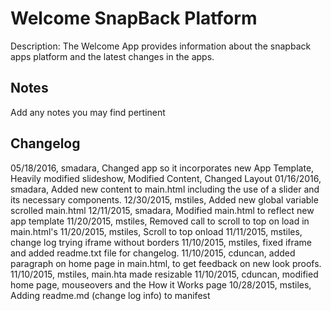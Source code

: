 Welcome SnapBack Platform
=========================
Description: The Welcome App provides information about the snapback apps platform and the latest changes in the apps.

Notes
----
Add any notes you may find pertinent 

Changelog
----
05/18/2016, smadara, Changed app so it incorporates new App Template, Heavily modified slideshow, Modified Content, Changed Layout
01/16/2016, smadara, Added new content to main.html including the use of a slider and its necessary components.
12/30/2015, mstiles, Added new global variable scrolled main.html
12/11/2015, smadara, Modified main.html to reflect new app template
11/20/2015, mstiles, Removed call to scroll to top on load in main.html's
11/20/2015, mstiles, Scroll to top onload
11/11/2015, mstiles, change log trying iframe without borders
11/10/2015, mstiles, fixed iframe and added readme.txt file for changelog.
11/10/2015, cduncan, added paragraph on home page in main.html, to get feedback on new look proofs.
11/10/2015, mstiles, main.hta made resizable
11/10/2015, cduncan, modified home page, mouseovers and the How it Works page
10/28/2015, mstiles, Adding readme.md (change log info) to manifest
